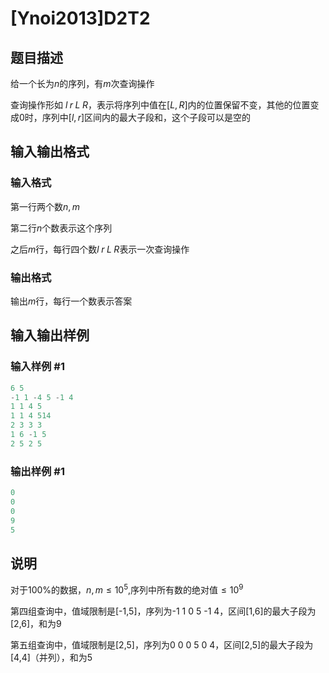 # [Ynoi2013]D2T2

## 题目描述

给一个长为$n$的序列，有$m$次查询操作

查询操作形如 $l\;r\;L\;R$，表示将序列中值在$[L,R]$内的位置保留不变，其他的位置变成$0$时，序列中$[l,r]$区间内的最大子段和，这个子段可以是空的

## 输入输出格式

### 输入格式

第一行两个数$n,m$

第二行$n$个数表示这个序列

之后$m$行，每行四个数$l\;r\;L\;R$表示一次查询操作

### 输出格式

输出$m$行，每行一个数表示答案

## 输入输出样例

### 输入样例 #1

```cpp
6 5
-1 1 -4 5 -1 4
1 1 4 5
1 1 4 514
2 3 3 3
1 6 -1 5
2 5 2 5
```


### 输出样例 #1

```cpp
0
0
0
9
5
```


## 说明

对于100%的数据，$n,m \le 10^5$,序列中所有数的绝对值$\le 10^9$

第四组查询中，值域限制是[-1,5]，序列为-1 1 0 5 -1 4，区间[1,6]的最大子段为[2,6]，和为9

第五组查询中，值域限制是[2,5]，序列为0 0 0 5 0 4，区间[2,5]的最大子段为[4,4]（并列），和为5

